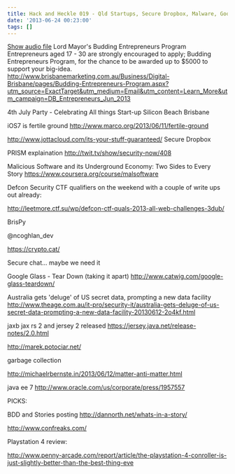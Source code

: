 ```yaml
---
title: Hack and Heckle 019 - Qld Startups, Secure Dropbox, Malware, Google Glass
date: '2013-06-24 00:23:00'
tags: []
---
```


<a href="https://drive.google.com/open?id=0B3KFoVQ01nUJMjZVN1E2c0ktRFU">Show audio file</a>
Lord Mayor's Budding Entrepreneurs Program
Entrepreneurs aged 17 - 30 are strongly encouraged to apply; Budding Entrepreneurs Program, for the chance to be awarded up to $5000 to support your big-idea.
http://www.brisbanemarketing.com.au/Business/Digital-Brisbane/pages/Budding-Entrepreneurs-Program.aspx?utm_source=ExactTarget&utm_medium=Email&utm_content=Learn_More&utm_campaign=DB_Entrepreneurs_Jun_2013

4th July Party - Celebrating All things Start-up
Silicon Beach Brisbane

iOS7 is fertile ground
http://www.marco.org/2013/06/11/fertile-ground


http://www.jottacloud.com/its-your-stuff-guaranteed/
Secure Dropbox

PRISM explaination
http://twit.tv/show/security-now/408

Malicious Software and its Underground Economy: Two Sides to Every Story
https://www.coursera.org/course/malsoftware



Defcon Security CTF qualifiers on the weekend with a couple of write ups out already:

http://leetmore.ctf.su/wp/defcon-ctf-quals-2013-all-web-challenges-3dub/



BrisPy

@ncoghlan_dev



https://crypto.cat/

Secure chat... maybe we need it


Google Glass - Tear Down (taking it apart)
http://www.catwig.com/google-glass-teardown/


Australia gets 'deluge' of US secret data, prompting a new data facility
http://www.theage.com.au/it-pro/security-it/australia-gets-deluge-of-us-secret-data-prompting-a-new-data-facility-20130612-2o4kf.html	



jaxb jax rs 2 and jersey 2 released
https://jersey.java.net/release-notes/2.0.html

http://marek.potociar.net/



garbage collection

http://michaelrbernste.in/2013/06/12/matter-anti-matter.html


java ee 7
http://www.oracle.com/us/corporate/press/1957557



PICKS:

BDD and Stories posting
http://dannorth.net/whats-in-a-story/

http://www.confreaks.com/



Playstation 4 review:

http://www.penny-arcade.com/report/article/the-playstation-4-conroller-is-just-slightly-better-than-the-best-thing-eve
